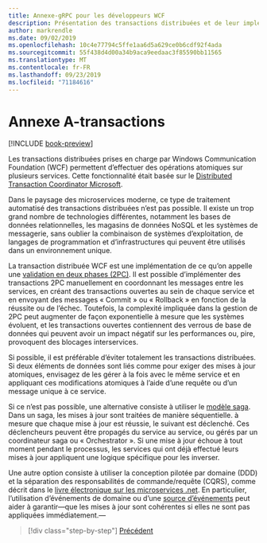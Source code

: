 ```yaml
---
title: Annexe-gRPC pour les développeurs WCF
description: Présentation des transactions distribuées et de leur implémentation dans les architectures de microservices modernes.
author: markrendle
ms.date: 09/02/2019
ms.openlocfilehash: 10c4e77794c5ffe1aa6d5a629ce0b6cdf92f4ada
ms.sourcegitcommit: 55f438d4d00a34b9aca9eedaac3f85590bb11565
ms.translationtype: MT
ms.contentlocale: fr-FR
ms.lasthandoff: 09/23/2019
ms.locfileid: "71184616"
---
```

# <a name="appendix-a---transactions"></a>Annexe A-transactions

[!INCLUDE [book-preview](../../../includes/book-preview.md)]

Les transactions distribuées prises en charge par Windows Communication Foundation (WCF) permettent d’effectuer des opérations atomiques sur plusieurs services. Cette fonctionnalité était basée sur le [Distributed Transaction Coordinator Microsoft](https://docs.microsoft.com/previous-versions/windows/desktop/ms684146(v=vs.85)).

Dans le paysage des microservices moderne, ce type de traitement automatisé des transactions distribuées n’est pas possible. Il existe un trop grand nombre de technologies différentes, notamment les bases de données relationnelles, les magasins de données NoSQL et les systèmes de messagerie, sans oublier la combinaison de systèmes d’exploitation, de langages de programmation et d’infrastructures qui peuvent être utilisés dans un environnement unique.

La transaction distribuée WCF est une implémentation de ce qu’on appelle une [validation en deux phases (2PC)](https://en.wikipedia.org/wiki/Two-phase_commit_protocol). Il est possible d’implémenter des transactions 2PC manuellement en coordonnant les messages entre les services, en créant des transactions ouvertes au sein de chaque service et en envoyant des messages « Commit » ou « Rollback » en fonction de la réussite ou de l’échec. Toutefois, la complexité impliquée dans la gestion de 2PC peut augmenter de façon exponentielle à mesure que les systèmes évoluent, et les transactions ouvertes contiennent des verrous de base de données qui peuvent avoir un impact négatif sur les performances ou, pire, provoquent des blocages interservices.

Si possible, il est préférable d’éviter totalement les transactions distribuées. Si deux éléments de données sont liés comme pour exiger des mises à jour atomiques, envisagez de les gérer à la fois avec le même service et en appliquant ces modifications atomiques à l’aide d’une requête ou d’un message unique à ce service.

Si ce n’est pas possible, une alternative consiste à utiliser le [modèle saga](https://microservices.io/patterns/data/saga.html). Dans un saga, les mises à jour sont traitées de manière séquentielle. à mesure que chaque mise à jour est réussie, le suivant est déclenché. Ces déclencheurs peuvent être propagés du service au service, ou gérés par un coordinateur saga ou « Orchestrator ». Si une mise à jour échoue à tout moment pendant le processus, les services qui ont déjà effectué leurs mises à jour appliquent une logique spécifique pour les inverser.

Une autre option consiste à utiliser la conception pilotée par domaine (DDD) et la séparation des responsabilités de commande/requête (CQRS), comme décrit dans le [livre électronique sur les microservices .net](https://docs.microsoft.com/dotnet/architecture/microservices/microservice-ddd-cqrs-patterns/). En particulier, l’utilisation d’événements de domaine ou d’une [source d’événements](https://martinfowler.com/eaaDev/EventSourcing.html) peut aider à garantir&mdash;que les mises à jour sont cohérentes si elles ne sont pas appliquées immédiatement.&mdash;

>[!div class="step-by-step"]
>[Précédent](application-performance-management.md)
